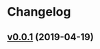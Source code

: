 # Changelog

## [v0.0.1](https://github.com/k1LoW/anyslk/compare/a5ff35951820...v0.0.1) (2019-04-19)

